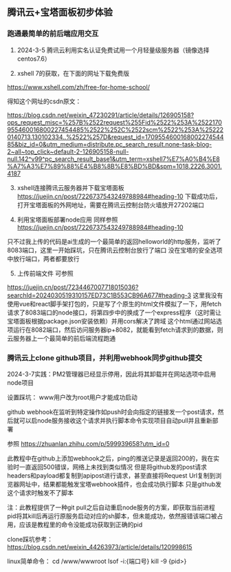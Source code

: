 ## 腾讯云+宝塔面板初步体验
### 跑通最简单的前后端应用交互

1. 2024-3-5 腾讯云利用实名认证免费试用一个月轻量级服务器（镜像选择centos7.6）

2. xshell 7的获取，在下面的网址下载免费版

https://www.xshell.com/zh/free-for-home-school/

得知这个网址的csdn原文：

https://blog.csdn.net/weixin_47230291/article/details/126905158?ops_request_misc=%257B%2522request%255Fid%2522%253A%2522170955460016800227454485%2522%252C%2522scm%2522%253A%252220140713.130102334..%2522%257D&request_id=170955460016800227454485&biz_id=0&utm_medium=distribute.pc_search_result.none-task-blog-2~all~top_click~default-2-126905158-null-null.142^v99^pc_search_result_base1&utm_term=xshell7%E7%A0%B4%E8%A7%A3%E7%89%88%E4%B8%8B%E8%BD%BD&spm=1018.2226.3001.4187

3. xshell连接腾讯云服务器并下载宝塔面板
https://juejin.cn/post/7226737543249788984#heading-10
下载成功后，打开宝塔面板的外网地址，需要在腾讯云控制台防火墙放开27202端口

4. 利用宝塔面板部署node应用
同样参照
https://juejin.cn/post/7226737543249788984#heading-10

只不过我上传的代码是ai生成的一个最简单的返回helloworld的http服务，监听了8083端口，这里一开始踩坑，只在腾讯云控制台放行了端口 没在宝塔的安全选项中放行端口，两者都要放行

5. 上传前端文件
可参照

https://juejin.cn/post/7234467007718015036?searchId=2024030519310157ED73C1B553CB96A677#heading-3
这里我没有使用vue和react脚手架打包的，只是写了个原生的html文件模拟了一下，用fetch请求了8083端口的node接口，将第四步中的换成了一个express程序（这时需让宝塔面板根据package.json安装依赖）并用cors解决了跨域
这个html通过网站选项运行在8082端口，然后访问服务器ip+8082，就能看到fetch请求到的数据，则云服务器上一个最简单的前后端流程跑通

### 腾讯云上clone github项目，并利用webhook同步github提交
2024-3-7实践：PM2管理器已经显示停用，因此将其卸载并在网站选项中启用node项目 

设置踩坑： www用户改为root用户才能成功启动

github webhook在监听到特定操作如push时会向指定的链接发一个post请求，然后就可以启node服务接收这个请求并执行脚本命令实现项目自动pull并且重新部署

参照
https://zhuanlan.zhihu.com/p/599939658?utm_id=0

此教程中在github上添加webhook之后，ping的推送记录是返回200的，我在实验时一直返回500错误，网络上未找到类似情况
但是将github发的post请求headers和payload都复制到apipost进行请求，甚至直接将Request Url复制到浏览器网址中，结果都能触发宝塔webhook插件，也会成功执行脚本
只是github发这个请求时触发不了脚本

注：此教程提供了一种git pull之后自动重启node服务的方案，即获取当前进程pid将其kill后再运行原服务启动对应的sh脚本，但未能成功，依然报错该端口被占用，应该是教程里的命令没能成功获取到正确的pid

clone踩坑参考：
https://blog.csdn.net/weixin_44263973/article/details/120998615

linux简单命令：
cd /www/wwwroot
lsof -i:{端口号}
kill -9 {pid>}